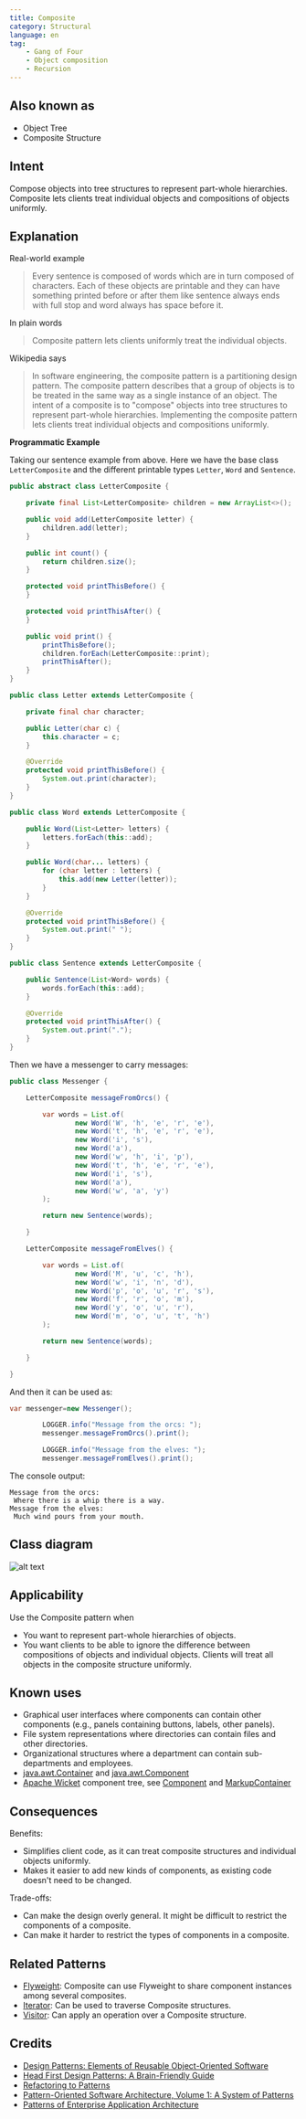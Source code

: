 ```yaml
---
title: Composite
category: Structural
language: en
tag:
    - Gang of Four
    - Object composition
    - Recursion
---
```


## Also known as

* Object Tree
* Composite Structure

## Intent

Compose objects into tree structures to represent part-whole hierarchies. Composite lets clients treat individual objects and compositions of objects uniformly.

## Explanation

Real-world example

> Every sentence is composed of words which are in turn composed of characters. Each of these objects are printable and they can have something printed before or after them like sentence always ends with full stop and word always has space before it.

In plain words

> Composite pattern lets clients uniformly treat the individual objects.

Wikipedia says

> In software engineering, the composite pattern is a partitioning design pattern. The composite pattern describes that a group of objects is to be treated in the same way as a single instance of an object. The intent of a composite is to "compose" objects into tree structures to represent part-whole hierarchies. Implementing the composite pattern lets clients treat individual objects and compositions uniformly.

**Programmatic Example**

Taking our sentence example from above. Here we have the base class `LetterComposite` and the different printable types `Letter`, `Word` and `Sentence`.

```java
public abstract class LetterComposite {

    private final List<LetterComposite> children = new ArrayList<>();

    public void add(LetterComposite letter) {
        children.add(letter);
    }

    public int count() {
        return children.size();
    }

    protected void printThisBefore() {
    }

    protected void printThisAfter() {
    }

    public void print() {
        printThisBefore();
        children.forEach(LetterComposite::print);
        printThisAfter();
    }
}

public class Letter extends LetterComposite {

    private final char character;

    public Letter(char c) {
        this.character = c;
    }

    @Override
    protected void printThisBefore() {
        System.out.print(character);
    }
}

public class Word extends LetterComposite {

    public Word(List<Letter> letters) {
        letters.forEach(this::add);
    }

    public Word(char... letters) {
        for (char letter : letters) {
            this.add(new Letter(letter));
        }
    }

    @Override
    protected void printThisBefore() {
        System.out.print(" ");
    }
}

public class Sentence extends LetterComposite {

    public Sentence(List<Word> words) {
        words.forEach(this::add);
    }

    @Override
    protected void printThisAfter() {
        System.out.print(".");
    }
}
```

Then we have a messenger to carry messages:

```java
public class Messenger {

    LetterComposite messageFromOrcs() {

        var words = List.of(
                new Word('W', 'h', 'e', 'r', 'e'),
                new Word('t', 'h', 'e', 'r', 'e'),
                new Word('i', 's'),
                new Word('a'),
                new Word('w', 'h', 'i', 'p'),
                new Word('t', 'h', 'e', 'r', 'e'),
                new Word('i', 's'),
                new Word('a'),
                new Word('w', 'a', 'y')
        );

        return new Sentence(words);

    }

    LetterComposite messageFromElves() {

        var words = List.of(
                new Word('M', 'u', 'c', 'h'),
                new Word('w', 'i', 'n', 'd'),
                new Word('p', 'o', 'u', 'r', 's'),
                new Word('f', 'r', 'o', 'm'),
                new Word('y', 'o', 'u', 'r'),
                new Word('m', 'o', 'u', 't', 'h')
        );

        return new Sentence(words);

    }

}
```

And then it can be used as:

```java
var messenger=new Messenger();

        LOGGER.info("Message from the orcs: ");
        messenger.messageFromOrcs().print();

        LOGGER.info("Message from the elves: ");
        messenger.messageFromElves().print();
```

The console output:

```
Message from the orcs: 
 Where there is a whip there is a way.
Message from the elves: 
 Much wind pours from your mouth.
```

## Class diagram

![alt text](./etc/composite.urm.png "Composite class diagram")

## Applicability

Use the Composite pattern when

* You want to represent part-whole hierarchies of objects.
* You want clients to be able to ignore the difference between compositions of objects and individual objects. Clients will treat all objects in the composite structure uniformly.

## Known uses

* Graphical user interfaces where components can contain other components (e.g., panels containing buttons, labels, other panels).
* File system representations where directories can contain files and other directories.
* Organizational structures where a department can contain sub-departments and employees.
* [java.awt.Container](http://docs.oracle.com/javase/8/docs/api/java/awt/Container.html) and [java.awt.Component](http://docs.oracle.com/javase/8/docs/api/java/awt/Component.html)
* [Apache Wicket](https://github.com/apache/wicket) component tree, see [Component](https://github.com/apache/wicket/blob/91e154702ab1ff3481ef6cbb04c6044814b7e130/wicket-core/src/main/java/org/apache/wicket/Component.java) and [MarkupContainer](https://github.com/apache/wicket/blob/b60ec64d0b50a611a9549809c9ab216f0ffa3ae3/wicket-core/src/main/java/org/apache/wicket/MarkupContainer.java)

## Consequences

Benefits:

* Simplifies client code, as it can treat composite structures and individual objects uniformly.
* Makes it easier to add new kinds of components, as existing code doesn't need to be changed.

Trade-offs:

* Can make the design overly general. It might be difficult to restrict the components of a composite.
* Can make it harder to restrict the types of components in a composite.

## Related Patterns

* [Flyweight](https://java-design-patterns.com/patterns/flyweight/): Composite can use Flyweight to share component instances among several composites.
* [Iterator](https://java-design-patterns.com/patterns/iterator/): Can be used to traverse Composite structures.
* [Visitor](https://java-design-patterns.com/patterns/visitor/): Can apply an operation over a Composite structure.

## Credits

* [Design Patterns: Elements of Reusable Object-Oriented Software](https://www.amazon.com/gp/product/0201633612/ref=as_li_tl?ie=UTF8&camp=1789&creative=9325&creativeASIN=0201633612&linkCode=as2&tag=javadesignpat-20&linkId=675d49790ce11db99d90bde47f1aeb59)
* [Head First Design Patterns: A Brain-Friendly Guide](https://www.amazon.com/gp/product/0596007124/ref=as_li_tl?ie=UTF8&camp=1789&creative=9325&creativeASIN=0596007124&linkCode=as2&tag=javadesignpat-20&linkId=6b8b6eea86021af6c8e3cd3fc382cb5b)
* [Refactoring to Patterns](https://www.amazon.com/gp/product/0321213351/ref=as_li_tl?ie=UTF8&camp=1789&creative=9325&creativeASIN=0321213351&linkCode=as2&tag=javadesignpat-20&linkId=2a76fcb387234bc71b1c61150b3cc3a7)
* [Pattern-Oriented Software Architecture, Volume 1: A System of Patterns](https://amzn.to/3xoLAmi)
* [Patterns of Enterprise Application Architecture](https://amzn.to/3vBKXWb)
